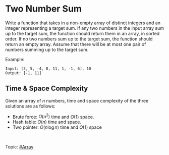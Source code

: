 # Two Number Sum

Write a function that takes in a non-empty array of distinct integers and an integer representing
a target sum. If any two numbers in the input array sum up to the target sum, the function should
return them in an array, in sorted order. If no two numbers sum up to the target sum, the function
should return an empty array. Assume that there will be at most one pair of numbers summing up to
the target sum.

Example:

```
Input: [3, 5, -4, 8, 11, 1, -1, 6], 10
Output: [-1, 11]
```

## Time & Space Complexity

Given an array of $n$ numbers, time and space complexity of the three solutions are as follows:

- Brute force: $O(n^2)$ time and $O(1)$ space.
- Hash table: $O(n)$ time and space.
- Two pointer: $O(n\log{n})$ time and $O(1)$ space

<br>

Topic: [#Array]()
